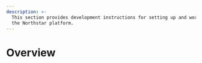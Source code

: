 ```yaml
---
description: >-
  This section provides development instructions for setting up and working with
  the Northstar platform.
---
```


# Overview

